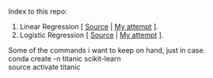 
Index to this repo:  
  1. Linear Regression [ [Source](https://github.com/pankymathur/simple-linear-regression-using-python-only) | [My attempt](https://github.com/Trshant/machine_learning/tree/master/diabetis_bmi) ].  
  2. Logistic Regression [ [Source](https://www.kaggle.com/pmarcelino/data-analysis-and-feature-extraction-with-python/notebook) | [My attempt](https://github.com/Trshant/machine_learning/tree/master/titanic) ].  
 

Some of the commands i want to keep on hand, just in case.  
conda create -n titanic scikit-learn  
source activate titanic  
